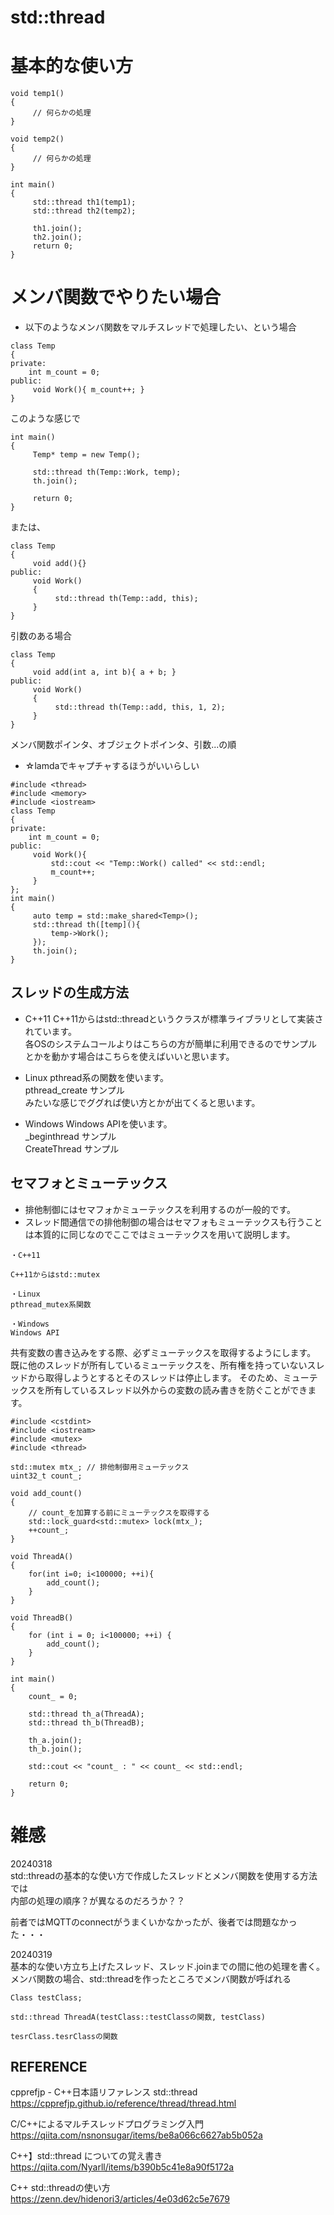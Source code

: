 # std::thread

# 基本的な使い方

```
void temp1()
{
     // 何らかの処理
}

void temp2()
{
     // 何らかの処理
}

int main()
{
     std::thread th1(temp1);
     std::thread th2(temp2);

     th1.join();
     th2.join();
     return 0;
}

```

# メンバ関数でやりたい場合

- 以下のようなメンバ関数をマルチスレッドで処理したい、という場合  

```
class Temp
{
private:
    int m_count = 0;
public:
     void Work(){ m_count++; }
}
```

このような感じで

```
int main()
{
     Temp* temp = new Temp();

     std::thread th(Temp::Work, temp);
     th.join();

     return 0;
}
```

または、

```
class Temp
{
     void add(){}
public:
     void Work()
     {
          std::thread th(Temp::add, this);
     }
}
```

引数のある場合

```
class Temp
{
     void add(int a, int b){ a + b; }
public:
     void Work()
     {
          std::thread th(Temp::add, this, 1, 2);
     }
}
```
メンバ関数ポインタ、オブジェクトポインタ、引数...の順


- ☆lamdaでキャプチャするほうがいいらしい

```
#include <thread>
#include <memory>
#include <iostream>
class Temp
{
private:
    int m_count = 0;
public:
     void Work(){
         std::cout << "Temp::Work() called" << std::endl;
         m_count++;
     }
};
int main()
{
     auto temp = std::make_shared<Temp>();
     std::thread th([temp](){
         temp->Work();
     });
     th.join();
}
```

## スレッドの生成方法
- C++11
C++11からはstd::threadというクラスが標準ライブラリとして実装されています。  
各OSのシステムコールよりはこちらの方が簡単に利用できるのでサンプルとかを動かす場合はこちらを使えばいいと思います。  

- Linux
pthread系の関数を使います。  
pthread_create サンプル  
みたいな感じでググれば使い方とかが出てくると思います。  

- Windows
Windows APIを使います。  
_beginthread サンプル  
CreateThread サンプル  


## セマフォとミューテックス
- 排他制御にはセマフォかミューテックスを利用するのが一般的です。
- スレッド間通信での排他制御の場合はセマフォもミューテックスも行うことは本質的に同じなのでここではミューテックスを用いて説明します。

```
・C++11

C++11からはstd::mutex

・Linux
pthread_mutex系関数

・Windows
Windows API
```

共有変数の書き込みをする際、必ずミューテックスを取得するようにします。
既に他のスレッドが所有しているミューテックスを、所有権を持っていないスレッドから取得しようとするとそのスレッドは停止します。
そのため、ミューテックスを所有しているスレッド以外からの変数の読み書きを防ぐことができます。

```
#include <cstdint>
#include <iostream>
#include <mutex>
#include <thread>

std::mutex mtx_; // 排他制御用ミューテックス
uint32_t count_;

void add_count()
{
    // count_を加算する前にミューテックスを取得する
    std::lock_guard<std::mutex> lock(mtx_);
    ++count_;
}

void ThreadA()
{
    for(int i=0; i<100000; ++i){
        add_count();
    }
}

void ThreadB()
{
    for (int i = 0; i<100000; ++i) {
        add_count();
    }
}

int main()
{
    count_ = 0;

    std::thread th_a(ThreadA);
    std::thread th_b(ThreadB);

    th_a.join();
    th_b.join();

    std::cout << "count_ : " << count_ << std::endl;

    return 0;
}
```



# 雑感
20240318  
std::threadの基本的な使い方で作成したスレッドとメンバ関数を使用する方法では   
内部の処理の順序？が異なるのだろうか？？    

前者ではMQTTのconnectがうまくいかなかったが、後者では問題なかった・・・   


20240319  
基本的な使い方立ち上げたスレッド、スレッド.joinまでの間に他の処理を書く。  
メンバ関数の場合、std::threadを作ったところでメンバ関数が呼ばれる

```
Class testClass;

std::thread ThreadA(testClass::testClassの関数, testClass)

tesrClass.tesrClassの関数

```




## REFERENCE
cpprefjp - C++日本語リファレンス std::thread  
https://cpprefjp.github.io/reference/thread/thread.html  

C/C++によるマルチスレッドプログラミング入門
https://qiita.com/nsnonsugar/items/be8a066c6627ab5b052a


C++】std::thread についての覚え書き  
https://qiita.com/Nyarll/items/b390b5c41e8a90f5172a


C++ std::threadの使い方
https://zenn.dev/hidenori3/articles/4e03d62c5e7679